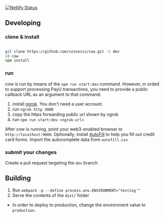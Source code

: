 [![Netlify Status](https://api.netlify.com/api/v1/badges/d86011f4-2a2f-4dda-a8e2-cdfed18285aa/deploy-status)](https://app.netlify.com/sites/coinosis/deploys)

## Developing

### clone & install

```bash

git clone https://github.com/coinosis/cow.git -b dev
cd cow
npm install

```

### run

cow is run by means of the `npm run start:dev` command. However, in orded to support processing PayU transactions, you need to provide a public callback URL as an argument to that command:

1. install [ngrok](https://ngrok.com/). You don't need a user account.
2. run `ngrok http 3000`
3. copy the https forwarding public url shown by ngrok
4. run `npm run start:dev <ngrok-url>`

After cow is running, point your web3-enabled browser to `http://localhost:9000`. Optionally, install [AutoFill](http://www.tohodo.com/autofill/help.html) to help you fill out credit card forms. Import the autocomplete data from `autofill.csv`

### submit your changes

Create a pull request targeting the `dev` branch

## Building

1. Run `webpack -p --define process.env.ENVIRONMENT="testing'"`
2. Serve the contents of the `dist/` folder

* In order to deploy to production, change the environment value to `production`.
